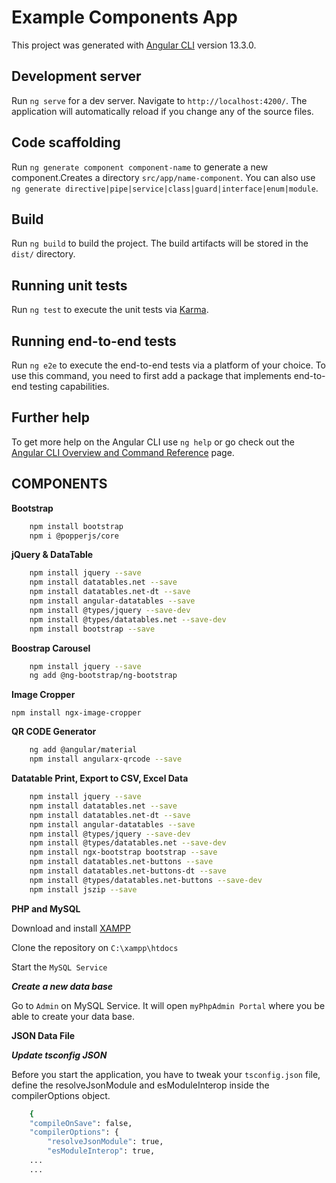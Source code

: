 # Example Components App

This project was generated with [Angular CLI](https://github.com/angular/angular-cli) version 13.3.0.

## Development server

Run `ng serve` for a dev server. Navigate to `http://localhost:4200/`. The application will automatically reload if you change any of the source files.

## Code scaffolding

Run `ng generate component component-name` to generate a new component.Creates a directory  `src/app/name-component`. You can also use `ng generate directive|pipe|service|class|guard|interface|enum|module`.

## Build

Run `ng build` to build the project. The build artifacts will be stored in the `dist/` directory.

## Running unit tests

Run `ng test` to execute the unit tests via [Karma](https://karma-runner.github.io).

## Running end-to-end tests

Run `ng e2e` to execute the end-to-end tests via a platform of your choice. To use this command, you need to first add a package that implements end-to-end testing capabilities.

## Further help

To get more help on the Angular CLI use `ng help` or go check out the [Angular CLI Overview and Command Reference](https://angular.io/cli) page.

## COMPONENTS

**Bootstrap**

``` sh
    npm install bootstrap
    npm i @popperjs/core
``` 

**jQuery & DataTable**

``` sh
    npm install jquery --save
    npm install datatables.net --save
    npm install datatables.net-dt --save
    npm install angular-datatables --save
    npm install @types/jquery --save-dev
    npm install @types/datatables.net --save-dev
    npm install bootstrap --save
```

**Boostrap Carousel**

``` sh
    npm install jquery --save
    ng add @ng-bootstrap/ng-bootstrap
```

**Image Cropper**

`npm install ngx-image-cropper`

**QR CODE Generator**

``` sh
    ng add @angular/material
    npm install angularx-qrcode --save
```

**Datatable Print, Export to CSV, Excel Data**

``` sh
    npm install jquery --save
    npm install datatables.net --save
    npm install datatables.net-dt --save
    npm install angular-datatables --save
    npm install @types/jquery --save-dev
    npm install @types/datatables.net --save-dev
    npm install ngx-bootstrap bootstrap --save
    npm install datatables.net-buttons --save
    npm install datatables.net-buttons-dt --save
    npm install @types/datatables.net-buttons --save-dev
    npm install jszip --save
```

**PHP and MySQL**

Download and install [XAMPP](https://www.apachefriends.org/download.html) 

Clone the repository on `C:\xampp\htdocs` 

Start the `MySQL Service` 

***Create a new data base***

Go to `Admin` on MySQL Service. It will open `myPhpAdmin Portal` where you be able to create your data base.

**JSON Data File**

***Update tsconfig JSON***

Before you start the application, you have to tweak your `tsconfig.json` file, define the resolveJsonModule and esModuleInterop inside the compilerOptions object.

```sh
    {
    "compileOnSave": false,
    "compilerOptions": {
        "resolveJsonModule": true,
        "esModuleInterop": true,  
    ...
    ...
```






